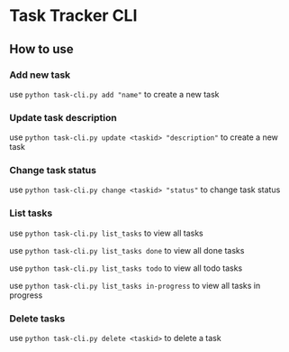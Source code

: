 # Task Tracker CLI

## How to use


### Add new task

use `python task-cli.py add "name"` to create a new task

### Update task description

use `python task-cli.py update <taskid> "description"` to create a new task

### Change task status

use `python task-cli.py change <taskid> "status"` to change task status

### List tasks

use `python task-cli.py list_tasks` to view all tasks

use `python task-cli.py list_tasks done` to view all done tasks

use `python task-cli.py list_tasks todo` to view all todo tasks

use `python task-cli.py list_tasks in-progress` to view all tasks in progress

### Delete tasks

use `python task-cli.py delete <taskid>` to delete a task
